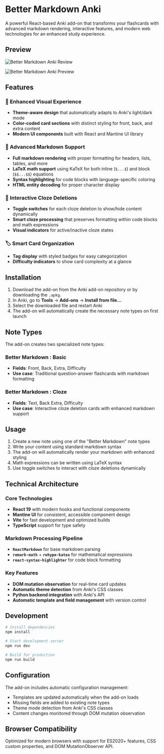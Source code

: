 # Better Markdown Anki

A powerful React-based Anki add-on that transforms your flashcards with advanced markdown rendering, interactive features, and modern web technologies for an enhanced study experience.

## Preview

![Better Markdown Anki Review](https://raw.githubusercontent.com/alexthillen/better-markdown-anki/refs/heads/main/.github/assets/better-markdown-anki-example.gif)

![Better Markdown Anki Preview](https://raw.githubusercontent.com/alexthillen/better-markdown-anki/refs/heads/main/.github/assets/better-markdown-anki-preview.png)

## Features

### 🎨 Enhanced Visual Experience
- **Theme-aware design** that automatically adapts to Anki's light/dark mode
- **Color-coded card sections** with distinct styling for front, back, and extra content
- **Modern UI components** built with React and Mantine UI library

### 📝 Advanced Markdown Support
- **Full markdown rendering** with proper formatting for headers, lists, tables, and more
- **LaTeX math support** using KaTeX for both inline (`$...$`) and block (`$$...$$`) equations
- **Syntax highlighting** for code blocks with language-specific coloring
- **HTML entity decoding** for proper character display

### 🔄 Interactive Cloze Deletions
- **Toggle switches** for each cloze deletion to show/hide content dynamically
- **Smart cloze processing** that preserves formatting within code blocks and math expressions
- **Visual indicators** for active/inactive cloze states

### 🏷️ Smart Card Organization
- **Tag display** with styled badges for easy categorization
- **Difficulty indicators** to show card complexity at a glance

## Installation

1. Download the add-on from the Anki add-on repository or by downloading the `.apkg`.
2. In Anki, go to **Tools** → **Add-ons** → **Install from file...**
3. Select the downloaded file and restart Anki
4. The add-on will automatically create the necessary note types on first launch

## Note Types

The add-on creates two specialized note types:

### Better Markdown : Basic
- **Fields**: Front, Back, Extra, Difficulty
- **Use case**: Traditional question-answer flashcards with markdown formatting

### Better Markdown : Cloze
- **Fields**: Text, Back Extra, Difficulty  
- **Use case**: Interactive cloze deletion cards with enhanced markdown support

## Usage

1. Create a new note using one of the "Better Markdown" note types
2. Write your content using standard markdown syntax
3. The add-on will automatically render your markdown with enhanced styling
4. Math expressions can be written using LaTeX syntax
5. Use toggle switches to interact with cloze deletions dynamically

## Technical Architecture

### Core Technologies
- **React 19** with modern hooks and functional components
- **Mantine UI** for consistent, accessible component design
- **Vite** for fast development and optimized builds
- **TypeScript** support for type safety

### Markdown Processing Pipeline
- **`ReactMarkdown`** for base markdown parsing
- **`remark-math`** + **`rehype-katex`** for mathematical expressions
- **`react-syntax-highlighter`** for code block formatting

### Key Features
- **DOM mutation observation** for real-time card updates
- **Automatic theme detection** from Anki's CSS classes
- **Python backend integration** with Anki's API
- **Automatic template and field management** with version control

## Development

```bash
# Install dependencies
npm install

# Start development server
npm run dev

# Build for production
npm run build
```

## Configuration

The add-on includes automatic configuration management:
- Templates are updated automatically when the add-on loads
- Missing fields are added to existing note types
- Theme mode detection from Anki's CSS classes
- Content changes monitored through DOM mutation observation

## Browser Compatibility

Optimized for modern browsers with support for ES2020+ features, CSS custom properties, and DOM MutationObserver API.

